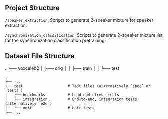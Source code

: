 ## Project Structure


`/speaker_extraction`: Scripts to generate 2-speaker mixture for speaker extraction.

`/synchronization_classification`: Scripts to generate 2-speaker mixture list for the synchronization classification pretraining.


## Dataset File Structure

.
├── voxceleb2
│   ├── orig
│   │   ├── train
│   │   └── test

    .
    ├── ...
    ├── test                    # Test files (alternatively `spec` or `tests`)
    │   ├── benchmarks          # Load and stress tests
    │   ├── integration         # End-to-end, integration tests (alternatively `e2e`)
    │   └── unit                # Unit tests
    └── ...